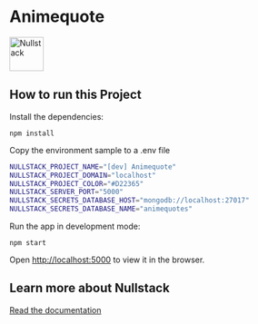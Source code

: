 # Animequote

<img src='https://raw.githubusercontent.com/nullstack/nullstack/master/nullstack.png' height='60' alt='Nullstack' />

## How to run this Project

Install the dependencies:

`npm install`

Copy the environment sample to a .env file

```sh
NULLSTACK_PROJECT_NAME="[dev] Animequote"
NULLSTACK_PROJECT_DOMAIN="localhost"
NULLSTACK_PROJECT_COLOR="#D22365"
NULLSTACK_SERVER_PORT="5000"
NULLSTACK_SECRETS_DATABASE_HOST="mongodb://localhost:27017"
NULLSTACK_SECRETS_DATABASE_NAME="animequotes"
```

Run the app in development mode:

`npm start`

Open [http://localhost:5000](http://localhost:5000) to view it in the browser.

## Learn more about Nullstack

[Read the documentation](https://nullstack.app/documentation)